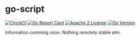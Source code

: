 go-script
=========

[![CircleCI](https://img.shields.io/circleci/project/github/xav/go-script/master.svg?style=flat)](https://circleci.com/gh/xav/go-script)
[![Go Report Card](https://goreportcard.com/badge/github.com/xav/go-script)](https://goreportcard.com/report/github.com/xav/go-script)
[![Apache 2 License](https://img.shields.io/github/license/xav/go-script.svg?style=flat)](https://github.com/xav/go-script/blob/master/LICENSE)
[![Go Version](https://img.shields.io/badge/go-v1.11+-green.svg?style=flat)](https://github.com/xav/go-script)


Information comming soon. Nothing remotely stable atm.
